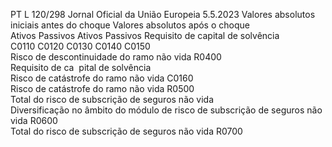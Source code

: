 PT  L 120/298 Jornal Oficial da União Europeia 5.5.2023
 Valores absolutos iniciais antes do choque  Valores absolutos após o choque  
Ativos  Passivos  Ativos  Passivos  Requisito de capital 
de solvência  
C0110  C0120  C0130  C0140  C0150  
Risco de descontinuidade do ramo não vida  R0400  
Requisito de ca ­
pital de solvência  
Risco de catástrofe do ramo não vida  C0160  
Risco de catástrofe do ramo não vida  R0500  
Total do risco de subscrição de seguros 
não vida  
Diversificação no âmbito do módulo de risco de 
subscrição de seguros não vida  R0600  
Total do risco de subscrição de seguros 
não vida  R0700